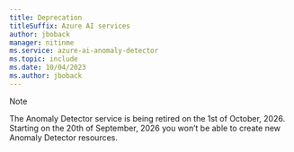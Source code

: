 ```yaml
---
title: Deprecation
titleSuffix: Azure AI services
author: jboback
manager: nitinme
ms.service: azure-ai-anomaly-detector
ms.topic: include
ms.date: 10/04/2023
ms.author: jboback
---
```


> [!NOTE]
> The Anomaly Detector service is being retired on the 1st of October, 2026. Starting on the 20th of September, 2026 you won’t be able to create new Anomaly Detector resources.
